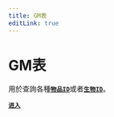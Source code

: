 ```yaml
---
title: GM表
editLink: true
---
```


# GM表

用於查詢各種[<font>**`物品ID`**</font>](GM_Handbook)或者[<font>**`生物ID`**</font>](GM_Handbook)。

[<font>**`进入`**</font>](https://github.com/ahalpha/Anime_Game_Ha-k_Docs/blob/gh-pages/hack/resources/GM_Handbook.txt)